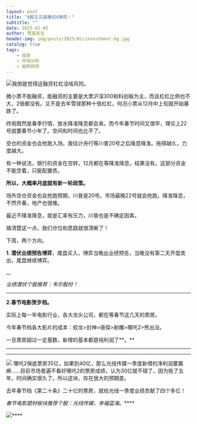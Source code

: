 ```yaml
---
layout: post
title: "A股又见直播切X赌局！"
subtitle: ""
date: 2025-01-05
author: 梵高先生
header-img: img/posts/2025/01/investment-bg.jpg
catalog: true
tags:
    - 投资
    - 市场分析
    - 趋势研究
---
```


![](https://mmbiz.qpic.cn/sz_mmbiz_jpg/https://mmbiz.qpic.cn/sz_mmbiz_jpg/ViaIfpMVXKTSdzCKe9ecSw7NqcP3zxRm14PNbsgNOEuAAiaHicFNr9cfP9C03bNcBicnFiae3qbQbETIqq7TYib8FMZQ/640?wx_fmt=jpeg)我倒是觉得这融资杠杠没啥风险。

微小票不能融资，能融资的主要是大票沪深300和科创板为主，而且杠杠比例也不大，2倍都没有。又不是去年雪球那种十倍杠杠，何况小票从12月中上旬就开始暴跌了。

终局既然是春季行情，放水降准降息都会来。而今年春节时间又很早，理论上22号就要春节小年了。空间和时间也比不了。

空仓的资金也会抢跑入场。我估计央行等川普20号之后降息降准。拖得越久，力度越大。

有一种说法，银行的资金在空转，12月都在等降准降息，结果没有。这部分资金不能空着，只能配置债。

**所以，大概率月底就有新一轮政策。**

场外空仓资金也会抢跑预期，川普是20号。市场最晚22号就会抢跑，降准降息，不然开春，地产也很难。

最近不降准降息，就是汇率有压力，川普也是不确定因素。

搞清楚这一点，我们仓位和思路就很清晰了！

下周，两个方向。

**1. 潜伏业绩预告博弈**，尾盘买入，博弈当晚出业绩预告，当晚没有第二天开盘卖出，尾盘继续博弈。

__

_业绩潜伏个股推荐：韦尔股份！_

****

**2.春节电影贺岁档。**

实际上每一年电影行业，各大龙头公司，都在等春节这几天的票房。

今年春节档各大影片的成本：蛟龙&gt;封神&gt;唐探&gt;射雕&gt;哪吒2&gt;熊出没。

一旦票房超过一定基数，新增的基本都是纯利润了**。**

****

****

![](https://mmbiz.qpic.cn/sz_mmbiz_jpg/https://mmbiz.qpic.cn/sz_mmbiz_jpg/ViaIfpMVXKTSdzCKe9ecSw7NqcP3zxRm1yOCNnUlgMX5JJRdoVV3E4tPPY3rXu0piaOmHklibzqCbmJicvOYuWca9w/640?wx_fmt=jpeg)
哪吒2保底票房35亿，如果到40亿，那么光线传媒一季度新增的净利润要赢麻……目前市场普遍不看好哪吒2的票房成绩，认为30亿就不错了，因为拖了五年，时间确实很久了。所以这块，存在很大的预期差。

去年春节档《第二十条》二十亿的票房，就给光线一季度业绩贡献了四个多亿！

_春节电影题材板块推荐个股：光线传媒，幸福蓝海。_****

![](https://mmbiz.qpic.cn/sz_mmbiz_jpg/https://mmbiz.qpic.cn/sz_mmbiz_jpg/ViaIfpMVXKTSdzCKe9ecSw7NqcP3zxRm1iba3ogKeERCVN0YR1U5ezicdpDAicjrRWCCfIojErK16pgqtqgOR4cfow/640?wx_fmt=jpeg)****